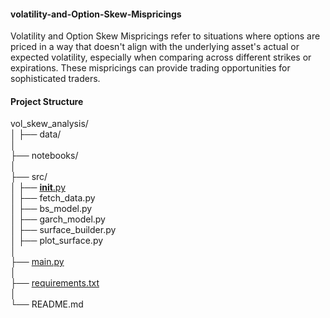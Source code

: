 #### volatility-and-Option-Skew-Mispricings
Volatility and Option Skew Mispricings refer to situations where options are priced in a way that doesn't align with the underlying asset's actual or expected volatility, especially when comparing across different strikes or expirations. These mispricings can provide trading opportunities for sophisticated traders.

#### Project Structure
vol_skew_analysis/\
│
├── data/                        
│\
├── notebooks/                  
│\
├── src/                       
│   ├── [__init__.py](https://github.com/manuelmusngi/Volatility-and-Option-Skew-Mispricing-Analysis/blob/main/src/init.py)\
│   ├── fetch_data.py            
│   ├── bs_model.py              
│   ├── garch_model.py          
│   ├── surface_builder.py       
│   ├── plot_surface.py          
│\
├── [main.py](https://github.com/manuelmusngi/Volatility-and-Option-Skew-Mispricing-Analysis/blob/main/main.py)                     
│\
├── [requirements.txt](https://github.com/manuelmusngi/Volatility-and-Option-Skew-Mispricing-Analysis/blob/main/requirements.txt)            
│\
└── README.md                   
